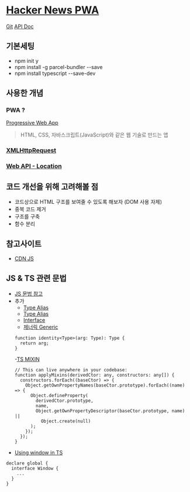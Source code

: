 # [Hacker News PWA](https://hnpwa.com/)

[Git](https://github.com/tastejs/hacker-news-pwas)
[API Doc](https://github.com/tastejs/hacker-news-pwas/blob/master/docs/api.md)

## 기본세팅

- npm init y
- npm install -g parcel-bundler --save
- npm install typescript --save-dev

## 사용한 개념

### PWA ?

[Progressive Web App](https://developer.mozilla.org/en-US/docs/Web/Progressive_web_apps/Introductions)

> HTML, CSS, 자바스크립트(JavaScript)와 같은 웹 기술로 만드는 앱

### [XMLHttpRequest](https://developer.mozilla.org/ko/docs/Web/API/XMLHttpRequest)

### [Web API - Location](https://developer.mozilla.org/ko/docs/Web/API/Location)

## 코드 개선을 위해 고려해볼 점

- 코드상으로 HTML 구조를 보여줄 수 있도록 해보자 (DOM 사용 자제)
- 중복 코드 제거
- 구조를 구축
- 함수 분리

## 참고사이트

- [CDN JS](https://cdnjs.com/)

## JS & TS 관련 문법

- [JS 문법 참고](../../01..Reference)
- 추가
  - [Type Alias](https://www.typescriptlang.org/docs/handbook/advanced-types.html)
  - [Type Alias](https://poiemaweb.com/typescript-alias)
  - [Interface](https://poiemaweb.com/typescript-interface)
  - [제너릭 Generic](https://www.typescriptlang.org/ko/docs/handbook/2/generics.html)
  ```tsx
  function identity<Type>(arg: Type): Type {
    return arg;
  }
  ```
  -[TS MIXIN](https://www.typescriptlang.org/docs/handbook/mixins.html)
  ```tsx
  // This can live anywhere in your codebase:
  function applyMixins(derivedCtor: any, constructors: any[]) {
    constructors.forEach((baseCtor) => {
      Object.getOwnPropertyNames(baseCtor.prototype).forEach((name) => {
        Object.defineProperty(
          derivedCtor.prototype,
          name,
          Object.getOwnPropertyDescriptor(baseCtor.prototype, name) ||
            Object.create(null)
        );
      });
    });
  }
  ```
- [Using window in TS](https://icerabbit.tistory.com/131)

```tsx
declare global {
  interface Window {
    ...
  }
}
```
